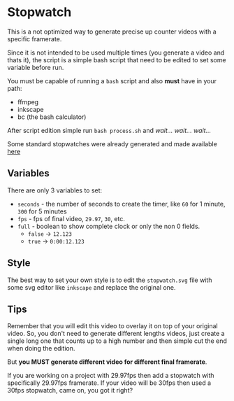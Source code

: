 # Stopwatch

This is a not optimized way to generate precise up counter videos with a specific framerate.

Since it is not intended to be used multiple times (you generate a video and thats it), the script is a simple bash script that need to be edited to set some variable before run.

You must be capable of running a `bash` script and also **must** have in your path:

- ffmpeg
- inkscape
- bc (the bash calculator)

After script edition simple run `bash process.sh` and *wait... wait... wait...*

Some standard stopwatches were already generated and made available [here](https://xgvargas.github.io/kdenutil/)

## Variables

There are only 3 variables to set:

- `seconds` - the number of seconds to create the timer, like `60` for 1 minute, `300` for 5 minutes
- `fps` - fps of final video, `29.97`, `30`, etc.
- `full` - boolean to show complete clock or only the non 0 fields.
    - `false` -> `12.123`
    - `true` -> `0:00:12.123`

## Style

The best way to set your own style is to edit the `stopwatch.svg` file with some svg editor like `inkscape` and replace the original one.

## Tips

Remember that you will edit this video to overlay it on top of your original video. So, you don't need to generate different lengths videos, just create a single long one that counts up to a high number and then simple cut the end when doing the edition.

But **you MUST generate different video for different final framerate**.

If you are working on a project with 29.97fps then add a stopwatch with specifically 29.97fps framerate. If your video will be 30fps then used a 30fps stopwatch, came on, you got it right?
